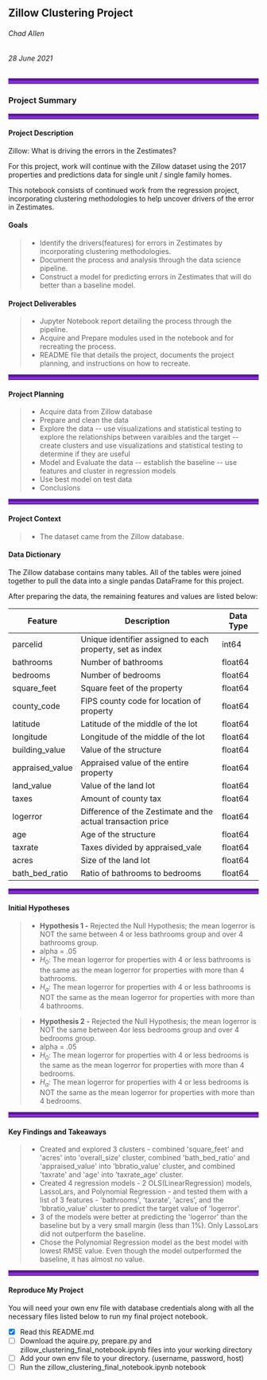 ## Zillow Clustering Project

###### Chad Allen
###### 28 June 2021

<hr style="border-top: 10px groove blueviolet; margin-top: 1px; margin-bottom: 1px"></hr>

### Project Summary
<hr style="border-top: 10px groove blueviolet; margin-top: 1px; margin-bottom: 1px"></hr>

#### Project Description

Zillow: What is driving the errors in the Zestimates?

For this project, work will continue with the Zillow dataset using the 2017 properties and predictions data for single unit / single family homes.

This notebook consists of continued work from the regression project, incorporating clustering methodologies to help uncover drivers of the error in Zestimates.

#### Goals
> - Identify the drivers(features) for errors in Zestimates by incorporating clustering methodologies.
> - Document the process and analysis through the data science pipeline.
> - Construct a model for predicting errors in Zestimates that will do better than a baseline model.

#### Project Deliverables
> - Jupyter Notebook report detailing the process through the pipeline.
> - Acquire and Prepare modules used in the notebook and for recreating the process.
> - README file that details the project, documents the project planning, and instructions on how to recreate.

<hr style="border-top: 10px groove blueviolet; margin-top: 1px; margin-bottom: 1px"></hr>

#### Project Planning

> - Acquire data from Zillow database
> - Prepare and clean the data
> - Explore the data
> -- use visualizations and statistical testing to explore the relationships between varaibles and the target
> -- create clusters and use visualizations and statistical testing to determine if they are useful
> - Model and Evaluate the data
> -- establish the baseline
> -- use features and cluster in regression models
> - Use best model on test data
> - Conclusions

<hr style="border-top: 10px groove blueviolet; margin-top: 1px; margin-bottom: 1px"></hr>

#### Project Context
> - The dataset came from the Zillow database.

#### Data Dictionary

The Zillow database contains many tables. All of the tables were joined together to pull the data into a single pandas DataFrame for this project.

After preparing the data, the remaining features and values are listed below:

| Feature         | Description                                                  | Data Type |
|-----------------|--------------------------------------------------------------|-----------|
| parcelid        | Unique identifier assigned to each property, set as index    | int64     |
| bathrooms       | Number of bathrooms                                          | float64   |
| bedrooms        | Number of bedrooms                                           | float64   |
| square_feet     | Square feet of the property                                  | float64   |
| county_code     | FIPS county code for location of property                    | float64   |
| latitude        | Latitude of the middle of the lot                            | float64   |
| longitude       | Longitude of the middle of the lot                           | float64   |
| building_value  | Value of the structure                                       | float64   |
| appraised_value | Appraised value of the entire property                       | float64   |
| land_value      | Value of the land lot                                        | float64   |
| taxes           | Amount of county tax                                         | float64   |
| logerror        | Difference of the Zestimate and the actual transaction price | float64   |
| age             | Age of the structure                                         | float64   |
| taxrate         | Taxes divided by appraised_vale                              | float64   |
| acres           | Size of the land lot                                         | float64   |
| bath_bed_ratio  | Ratio of bathrooms to bedrooms                               | float64   |


<hr style="border-top: 10px groove blueviolet; margin-top: 1px; margin-bottom: 1px"></hr>

#### Initial Hypotheses

> - **Hypothesis 1 -** Rejected the Null Hypothesis; the mean logerror is NOT the same between 4 or less bathrooms group and over 4 bathrooms group.
> - alpha = .05
> - $H_0$: The mean logerror for properties with 4 or less bathrooms is the same as the mean logerror for properties with more than 4 bathrooms. 
> - $H_a$: The mean logerror for properties with 4 or less bathrooms is NOT the same as the mean logerror for properties with more than 4 bathrooms.

> - **Hypothesis 2 -** Rejected the Null Hypothesis; the mean logerror is NOT the same between 4or less bedrooms group and over 4 bedrooms group.
> - alpha = .05
> - $H_0$: The mean logerror for properties with 4 or less bedrooms is the same as the mean logerror for properties with more than 4 bedrooms. 
> - $H_a$: The mean logerror for properties with 4 or less bedrooms is NOT the same as the mean logerror for properties with more than 4 bedrooms.

<hr style="border-top: 10px groove blueviolet; margin-top: 1px; margin-bottom: 1px"></hr>

#### Key Findings and Takeaways

> - Created and explored 3 clusters - combined 'square_feet' and 'acres' into 'overall_size' cluster, combined 'bath_bed_ratio' and 'appraised_value' into 'bbratio_value' cluster, and combined 'taxrate' and 'age' into 'taxrate_age' cluster.
> - Created 4 regression models - 2 OLS(LinearRegression) models, LassoLars, and Polynomial Regression - and tested them with a list of 3 features - 'bathrooms', 'taxrate', 'acres', and the 'bbratio_value' cluster to predict the target value of 'logerror'.
> - 3 of the models were better at predicting the 'logerror' than the baseline but by a very small margin (less than 1%). Only LassoLars did not outperform the baseline.
> - Chose the Polynomial Regression model as the best model with lowest RMSE value. Even though the model outperformed the baseline, it has almost no value.

<hr style="border-top: 10px groove blueviolet; margin-top: 1px; margin-bottom: 1px"></hr>

#### Reproduce My Project

You will need your own env file with database credentials along with all the necessary files listed below to run my final project notebook. 
- [x] Read this README.md
- [ ] Download the aquire.py, prepare.py and zillow_clustering_final_notebook.ipynb files into your working directory
- [ ] Add your own env file to your directory. (username, password, host)
- [ ] Run the zillow_clustering_final_notebook.ipynb notebook